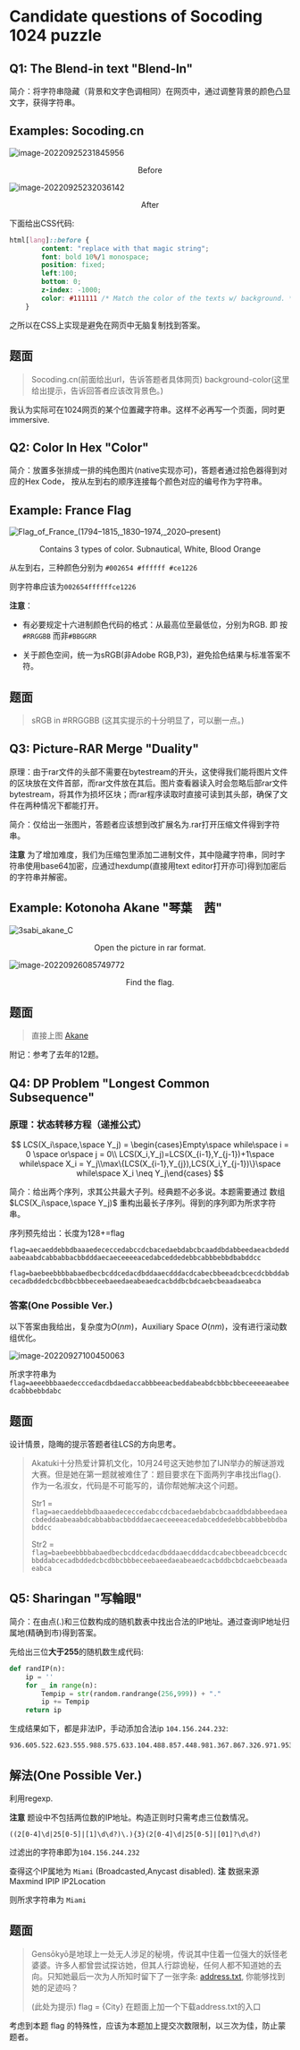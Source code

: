 # Candidate questions of Socoding 1024 puzzle

## Q1: The Blend-in text "Blend-In"

简介：将字符串隐藏（背景和文字色调相同）在网页中，通过调整背景的颜色凸显文字，获得字符串。

## Examples: Socoding.cn



![image-20220925231845956](./assets/image-20220925231845956.png)

<center>Before</center>



![image-20220925232036142](./assets/image-20220925232036142.png)

<center>After</center>

下面给出CSS代码:

```css
html[lang]::before {
        content: "replace with that magic string";
        font: bold 10%/1 monospace; 
        position: fixed;
        left:100;
        bottom: 0;
        z-index: -1000;
        color: #111111 /* Match the color of the texts w/ background. */
    }
```

之所以在CSS上实现是避免在网页中无脑复制找到答案。

## 题面

> Socoding.cn(前面给出url，告诉答题者具体网页) background-color(这里给出提示，告诉回答者应该改背景色。)

我认为实际可在1024网页的某个位置藏字符串。这样不必再写一个页面，同时更immersive.



## Q2: Color In Hex "Color"

简介：放置多张排成一排的纯色图片(native实现亦可)，答题者通过拾色器得到对应的Hex Code， 按从左到右的顺序连接每个颜色对应的编号作为字符串。

## Example: France Flag

![Flag_of_France_(1794–1815,_1830–1974,_2020–present)](./assets/Flag_of_France_(1794–1815,_1830–1974,_2020–present).svg)

<center>Contains 3 types of color. Subnautical, White, Blood Orange</center>

从左到右，三种颜色分别为 `#002654 #ffffff #ce1226`

则字符串应该为`002654ffffffce1226`

**注意**：

- 有必要规定十六进制颜色代码的格式：从最高位至最低位，分别为RGB. 即 按`#RRGGBB` 而非`#BBGGRR`

- 关于颜色空间，统一为sRGB(非Adobe RGB,P3)，避免拾色结果与标准答案不符。

## 题面

> sRGB in #RRGGBB (这其实提示的十分明显了，可以删一点。)



## Q3: Picture-RAR Merge "Duality"

原理：由于rar文件的头部不需要在bytestream的开头，这使得我们能将图片文件的区块放在文件首部，而rar文件放在其后。图片查看器读入时会忽略后部rar文件bytestream，将其作为损坏区块；而rar程序读取时直接可读到其头部，确保了文件在两种情况下都能打开。

简介：仅给出一张图片，答题者应该想到改扩展名为.rar打开压缩文件得到字符串。

**注意** 为了增加难度，我们为压缩包里添加二进制文件，其中隐藏字符串，同时字符串使用base64加密，应通过hexdump(直接用text editor打开亦可)得到加密后的字符串并解密。



## Example:  Kotonoha Akane "琴葉　茜"

![3sabi_akane_C](./assets/Akane.png)

<center>Open the picture in rar format.</center> 

![image-20220926085749772](./assets/image-20220926085749772.png)

<center>Find the flag.</center>

## 题面

> 直接上图 [Akane](./assets/3sabi_akane_C.png)

附记：参考了去年的12题。



## Q4: DP Problem "Longest Common Subsequence"

### 原理：状态转移方程（递推公式）

$$
LCS(X_i\space,\space Y_j) = \begin{cases}Empty\space while\space i = 0 \space or\space j = 0\\
LCS(X_i,Y_j)=LCS(X_{i-1},Y_{j-1})+1\space while\space X_i = Y_j\\max\{LCS(X_{i-1},Y_{j}),LCS(X_i,Y_{j-1})\}\space while\space X_i \neq Y_j\end{cases}
$$



简介：给出两个序列，求其公共最大子列。经典题不必多说。本题需要通过 数组 $LCS(X_i\space,\space Y_j)$ 重构出最长子序列。得到的序列即为所求字符串。

序列预先给出：长度为128+=flag

`flag=aecaeddebbdbaaaedececcedabccdcbacedaebdabcbcaaddbdabbeedaeacbdeddaabeaabdcabbabbacbbdddaecaeceeeeacedabceddedebbcabbbebbdbabddcc`

`flag=baebeebbbbabaedbecbcddcedacdbddaaecdddacdcabecbbeeadcbcecdcbbddabcecadbddedcbcdbbcbbbeceebaeedaeabeaedcacbddbcbdcaebcbeaadaeabca`

### 答案(One Possible Ver.)

以下答案由我给出，复杂度为$O(nm)$，Auxiliary Space $O(nm)$，没有进行滚动数组优化。

![image-20220927100450063](./assets/image-20220927100450063.png)

所求字符串为 `flag=aeeebbbaaedecccedacdbdaedaccabbbeeacbeddabeabdcbbbcbbeceeeeaeabeedcabbbebbdabc`

## 题面

设计情景，隐晦的提示答题者往LCS的方向思考。

> Akatuki十分热爱计算机文化，10月24号这天她参加了IJN举办的解谜游戏大赛。但是她在第一题就被难住了：题目要求在下面两列字串找出flag{}. 作为一名淑女，代码是不可能写的，请你帮她解决这个问题。
>
> Str1 =  `flag=aecaeddebbdbaaaedececcedabccdcbacedaebdabcbcaaddbdabbeedaeacbdeddaabeaabdcabbabbacbbdddaecaeceeeeacedabceddedebbcabbbebbdbabddcc`
>
> Str2 =  `flag=baebeebbbbabaedbecbcddcedacdbddaaecdddacdcabecbbeeadcbcecdcbbddabcecadbddedcbcdbbcbbbeceebaeedaeabeaedcacbddbcbdcaebcbeaadaeabca`



## Q5: Sharingan "写輪眼"

简介：在由点(.)和三位数构成的随机数表中找出合法的IP地址。通过查询IP地址归属地(精确到市)得到答案。

先给出三位**大于255**的随机数生成代码:

```python
def randIP(n):
    ip = ''
    for _ in range(n):
        Tempip = str(random.randrange(256,999)) + "."
        ip += Tempip
    return ip
```

生成结果如下，都是非法IP，手动添加合法ip `104.156.244.232`:

```
936.605.522.623.555.988.575.633.104.488.857.448.981.367.867.326.971.953.635.801.646.720.292.962.632.455.980.973.365.835.585.476.831.995.627.475.458.531.765.464.952.450.612.687.918.289.626.852.262.691.717.643.399.904.400.551.784.274.352.585.719.446.400.324.556.425.938.433.583.301.381.268.889.637.532.756.438.624.964.862.357.338.374.988.430.482.929.755.937.313.931.889.364.427.477.923.382.965.418.824.377.431.347.802.627.942.830.339.591.276.511.772.791.853.804.667.874.638.531.343.257.757.822.748.399.868.488.426.948.500.273.636.734.358.156.836.495.878.308.284.755.476.637.358.680.473.635.429.565.840.639.852.262.292.431.756.433.386.483.907.538.831.598.953.401.474.676.681.607.265.860.792.375.431.859.712.591.454.422.984.612.371.517.892.315.781.487.305.976.325.596.849.974.729.357.429.827.798.547.329.733.691.912.271.317.945.590.706.520.867.878.409.797.492.948.940.456.574.715.379.881.953.785.805.615.347.651.407.941.333.553.394.790.717.922.581.686.392.687.978.950.852.672.865.468.520.579.743.487.405.828.908.559.958.315.959.752.917.361.678.951.467.973.745.486.400.409.537.624.906.968.598.837.971.859.383.441.435.663.369.274.504.504.547.831.533.595.268.340.964.724.750.278.842.827.749.548.747.257.433.997.729.743.513.871.548.966.625.981.559.303.348.778.570.587.958.763.277.862.443.349.879.809.340.375.569.667.871.770.925.767.556.888.821.875.562.364.291.574.765.765.437.932.693.926.294.682.365.417.780.997.943.359.495.414.371.406.752.985.663.322.699.508.548.978.696.256.755.573.661.739.886.949.501.935.755.346.812.664.939.280.275.528.625.451.650.790.591.521.444.758.440.965.620.934.457.828.473.531.888.718.697.275.477.433.615.397.740.649.293.975.956.678.740.315.936.315.514.761.804.852.390.403.867.833.363.589.359.312.591.744.376.363.911.405.280.456.479.429.490.560.802.656.392.581.979.901.820.515.627.264.419.832.441.801.436.957.850.380.632.714.596.576.590.408.662.434.741.745.450.619.778.547.710.610.929.370.487.437.939.294.326.372.593.821.284.665.843.451.826.676.662.486.722.618.523.327.975.419.928.524.373.611.541.546.482.560.104.156.244.232.540.565.278.325.673.415.449.860.618.341.692.815.423.990.335.556.603.621.675.616.893.670.738.877.804.462.467.484.507.926.806.623.862.466.504.891.835.797.344.539.764.701.933.711.330.731.675.833.287.667.894.540.317.660.932.995.656.434.924.563.666.847.289.327.807.500.993.273.736.672.836.539.244.347.796.706.419.490.557.737.623.665.882.791.680.325.382.619.801.682.464.682.560.662.892.739.324.306.885.474.323.657.461.722.681.484.488.405.452.401.747.451.950.502.285.359.779.761.885.430.473.659.349.258.362.288.801.325.566.571.520.986.303.302.533.721.515.826.909.941.345.533.852.859.435.398.789.919.774.680.748.723.318.746.290.576.572.464.487.365.465.708.522.422.616.852.560.741.688.554.830.642.768.329.888.866.847.501.820.518.479.725.936.827.838.977.681.964.910.902.909.407.613.975.735.340.498.426.998.477.644.942.957.362.439.489.402.882.787.501.504.258.569.377.442.375.729.474.880.665.320.937.687.350.990.802.930.355.448.592.407.665.808.875.803.506.587.287.292.971.352.287.727.450.321.664.737.898.644.491.522.917.471.986.508.261.933.987.387.887.487.572.591.939.504.745.257.767.426.491.324.978.552.642.274.772.328.555.944.517.655.487.943.944.269.543.628.790.944.947.329.627.351.493.598.362.369.960.653.655.528.686.903.987.425.864.416.540.328.410.528.283.977.590.266.988.938.863.737.719.943.448.381.734.682.909.742.875.380.509.781.298.478.622.373.690.481.415.744.691.614.662.978.977.739.263.583.618.386.939.623.516.719.728.823.610.859.300.451.444.576.603.826.920.876.955.308.627.376.925.280.741.776.606.647.800.907.759.982.690.866.352.701.400.820.649.848.273.876.877.533.332.820.821.480.563.482.826.815.317.959.708.759.603.508.850.846.278.656.721.764.897.778.663.822.738.860.994.595.551.697.376.836.868.971.649.659.352.926.562.602.826.479.309.990.506.754.612.370.790.590.957.582.618.689.659.588.935.232.605.909.497.896.519.933.423.899.462.979.727.941.718.314.951.290.566.690.679.612.859.593.495.649.585.536.998.550.282.273.907.799.928.560.983.441.832.385.728.794.832.466.682.607.998.945.549.324.510.952.873.901.732.704.979.391.624.707.279.920.559.887.680.599.704.412.621.637.917.305.987.323
```

## 解法(One Possible Ver.)

利用regexp.

**注意** 题设中不包括两位数的IP地址。构造正则时只需考虑三位数情况。

```
((2[0-4]\d|25[0-5]|[1]\d\d?)\.){3}(2[0-4]\d|25[0-5]|[01]?\d\d?)
```

过滤出的字符串即为`104.156.244.232`

查得这个IP属地为 `Miami` (Broadcasted,Anycast disabled).  **注** 数据来源 Maxmind IPIP IP2Location

则所求字符串为 `Miami`

## 题面

> Gensōkyō是地球上一处无人涉足的秘境，传说其中住着一位强大的妖怪老婆婆。许多人都曾尝试探访她，但其人行踪诡秘，任何人都不知道她的去向。只知她最后一次为人所知时留下了一张字条: [address.txt](./assets/address.txt), 你能够找到她的足迹吗？
>
> (此处为提示) flag = {City}       在题面上加一个下载address.txt的入口

考虑到本题 flag 的特殊性，应该为本题加上提交次数限制，以三次为佳，防止蒙题者。



